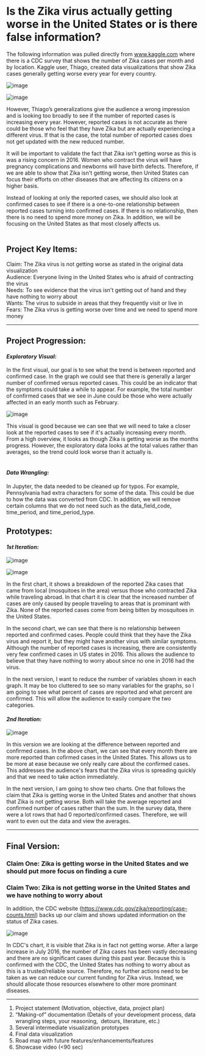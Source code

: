 # Is the Zika virus actually getting worse in the United States or is there false information?

The following information was pulled directly from www.kaggle.com where there is a CDC survey that shows the number of Zika cases per month and by location. Kaggle user, Thiago, created data visualizations that show Zika cases generally getting worse every year for every country. 

![image](https://user-images.githubusercontent.com/32119820/32259045-1cc542b8-be7b-11e7-9673-a2372a1d06d0.png)

![image](https://user-images.githubusercontent.com/32119820/32258671-1f45e044-be79-11e7-9222-a2d767fec4e9.png)

However, Thiago’s generalizations give the audience a wrong impression and is looking too broadly to see if the number of reported cases is increasing every year. However, reported cases is not accurate as there could be those who feel that they have Zika but are actually experiencing a different virus. If that is the case, the total number of reported cases does not get updated with the new reduced number. 

It will be important to validate the fact that Zika isn't getting worse as this is was a rising concern in 2016. Women who contract the virus will have pregnancy complications and newborns will have birth defects. Therefore, if we are able to show that Zika isn't getting worse, then United States can focus their efforts on other diseases that are affecting its citizens on a higher basis.

Instead of looking at only the reported cases, we should also look at confirmed cases to see if there is a one-to-one relationship between reported cases turning into confirmed cases. If there is no relationship, then there is no need to spend more money on Zika. In addition, we will be focusing on the United States as that most closely affects us.
<br/><br/>

## Project Key Items:
Claim: The Zika virus is not getting worse as stated in the original data visualization <br/>
Audience: Everyone living in the United States who is afraid of contracting the virus <br/>
Needs: To see evidence that the virus isn't getting out of hand and they have nothing to worry about <br/>
Wants: The virus to subside in areas that they frequently visit or live in <br/>
Fears: The Zika virus is getting worse over time and we need to spend more money<br/>

---------
## Project Progression:

#### <i>Exploratory Visual:</i>
In the first visual, our goal is to see what the trend is between reported and confirmed case. In the graph we could see that there is generally a larger number of confirmed versus reported cases. This could be an indicator that the symptoms could take a while to appear. For example, the total number of confirmed cases that we see in June could be those who were actually affected in an early month such as February.

![image](https://user-images.githubusercontent.com/32119820/32686460-038a51ee-c65a-11e7-9192-e407e70b9fe2.png)

This visual is good because we can see that we will need to take a closer look at the reported cases to see if it's actually increasing every month. From a high overview, it looks as though Zika is getting worse as the months progress. However, the exploratory data looks at the total values rather than averages, so the trend could look worse than it actually is.
<br/><br/>

#### <i>Data Wrangling:</i>

In Jupyter, the data needed to be cleaned up for typos. For example, Pennsylvania had extra characters for some of the data. This could be due to how the data was converted from CDC. In addition, we will remove certain columns that we do not need such as the data_field_code, time_period, and time_period_type.

## Prototypes:
#### <i>1st Iteration:</i>

![image](https://user-images.githubusercontent.com/32119820/32590330-b873657e-c4ce-11e7-8ba4-809ebbc06282.png)

![image](https://user-images.githubusercontent.com/32119820/32590341-c82b28bc-c4ce-11e7-8f1b-b6fc678a3a2b.png)

In the first chart, it shows a breakdown of the reported Zika cases that came from local (mosquitoes in the area) versus those who contracted Zika while traveling abroad. In that chart it is clear that the increased number of cases are only caused by people traveling to areas that is prominant with Zika. None of the reported cases come from being bitten by mosquitoes in the United States.

In the second chart, we can see that there is no relationship between reported and confirmed cases. People could think that they have the Zika virus and report it, but they might have another virus with similar symptoms. Although the number of reported cases is increasing, there are consistently very few confirmed cases in US states in 2016. This allows the audience to believe that they have nothing to worry about since no one in 2016 had the virus.

In the next version, I want to reduce the number of variables shown in each graph. It may be too cluttered to see so many variables for the graphs, so I am going to see what percent of cases are reported and what percent are confirmed. This will allow the audience to easily compare the two categories.

#### <i>2nd Iteration:</i>

![image](https://user-images.githubusercontent.com/32119820/32696392-b5a667f6-c72b-11e7-845f-6e7fcfdc0b5b.png)

In this version we are looking at the difference between reported and confirmed cases. In the above chart, we can see that every month there are more reported than cofirmed cases in the United States. This allows us to be more at ease because we only really care about the confirmed cases. This addresses the audience's fears that the Zika virus is spreading quickly and that we need to take action immediately. 

In the next version, I am going to show two charts. One that follows the claim that Zika is getting worse in the United States and another that shows that Zika is not getting worse. Both will take the average reported and confirmed number of cases rather than the sum. In the survey data, there were a lot rows that had 0 reported/confirmed cases. Therefore, we will want to even out the data and view the averages.

----------

## Final Version:

### Claim One: Zika is getting worse in the United States and we should put more focus on finding a cure

### Claim Two: Zika is not getting worse in the United States and we have nothing to worry about


In addition, the CDC website (https://www.cdc.gov/zika/reporting/case-counts.html) backs up our claim and shows updated information on the status of Zika cases. 

![image](https://user-images.githubusercontent.com/32119820/32713569-ab48021e-c7fe-11e7-8965-79de7aad1594.png)

In CDC's chart, it is visible that Zika is in fact not getting worse. After a large increase in July 2016, the number of Zika cases has been vastly decreasing and there are no significant cases during this past year. Because this is confirmed with the CDC, the United States has nothing to worry about as this is a trusted/reliable source. Therefore, no further actions need to be taken as we can reduce our current funding for Zika virus. Instead, we should allocate those resources elsewhere to other more prominant diseases.


---------
1. Project statement (Motivation, objective, data, project plan)  
2. “Making-of” documentation (Details of your development process, data wrangling steps, your reasoning,  detours, literature, etc.)  
3. Several intermediate visualization prototypes  
4. Final data visualization  
5. Road map with future features/enhancements/features  
6. Showcase video (<90 sec)  

